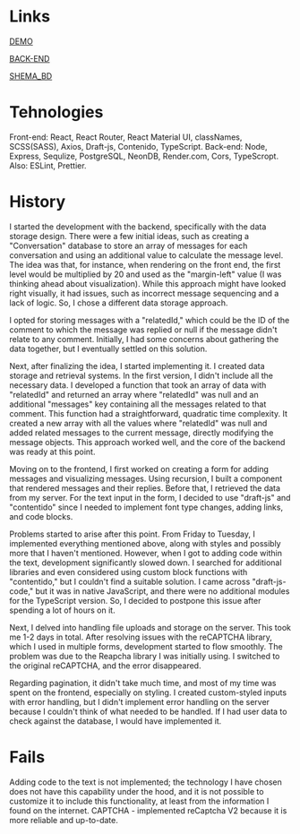 # Links
[DEMO](https://m1k1ta.github.io/spa_front-end/)

[BACK-END](https://github.com/M1k1ta/spa_back-end)

[SHEMA_BD](https://www.figma.com/file/xBjjAgeCtjX7x5Kv4mYBNf/Untitled?type=whiteboard&node-id=0%3A1&t=UhbXXTrGos1xJOHf-1)

# Tehnologies
Front-end: React, React Router, React Material UI, classNames, SCSS(SASS), Axios, Draft-js, Contenido, TypeScript.
Back-end: Node, Express, Sequlize, PostgreSQL, NeonDB, Render.com, Cors, TypeScropt.
Also: ESLint, Prettier.

# History
I started the development with the backend, specifically with the data storage design. There were a few initial ideas, such as creating a "Conversation" database to store an array of messages for each conversation and using an additional value to calculate the message level. The idea was that, for instance, when rendering on the front end, the first level would be multiplied by 20 and used as the "margin-left" value (I was thinking ahead about visualization). While this approach might have looked right visually, it had issues, such as incorrect message sequencing and a lack of logic. So, I chose a different data storage approach.

I opted for storing messages with a "relatedId," which could be the ID of the comment to which the message was replied or null if the message didn't relate to any comment. Initially, I had some concerns about gathering the data together, but I eventually settled on this solution.

Next, after finalizing the idea, I started implementing it. I created data storage and retrieval systems. In the first version, I didn't include all the necessary data. I developed a function that took an array of data with "relatedId" and returned an array where "relatedId" was null and an additional "messages" key containing all the messages related to that comment. This function had a straightforward, quadratic time complexity. It created a new array with all the values where "relatedId" was null and added related messages to the current message, directly modifying the message objects. This approach worked well, and the core of the backend was ready at this point.

Moving on to the frontend, I first worked on creating a form for adding messages and visualizing messages. Using recursion, I built a component that rendered messages and their replies. Before that, I retrieved the data from my server. For the text input in the form, I decided to use "draft-js" and "contentido" since I needed to implement font type changes, adding links, and code blocks.

Problems started to arise after this point. From Friday to Tuesday, I implemented everything mentioned above, along with styles and possibly more that I haven't mentioned. However, when I got to adding code within the text, development significantly slowed down. I searched for additional libraries and even considered using custom block functions with "contentido," but I couldn't find a suitable solution. I came across "draft-js-code," but it was in native JavaScript, and there were no additional modules for the TypeScript version. So, I decided to postpone this issue after spending a lot of hours on it.

Next, I delved into handling file uploads and storage on the server. This took me 1-2 days in total. After resolving issues with the reCAPTCHA library, which I used in multiple forms, development started to flow smoothly. The problem was due to the Reapcha library I was initially using. I switched to the original reCAPTCHA, and the error disappeared.

Regarding pagination, it didn't take much time, and most of my time was spent on the frontend, especially on styling. I created custom-styled inputs with error handling, but I didn't implement error handling on the server because I couldn't think of what needed to be handled. If I had user data to check against the database, I would have implemented it.

# Fails
Adding code to the text is not implemented; the technology I have chosen does not have this capability under the hood, and it is not possible to customize it to include this functionality, at least from the information I found on the internet.
CAPTCHA - implemented reCaptcha V2 because it is more reliable and up-to-date.



